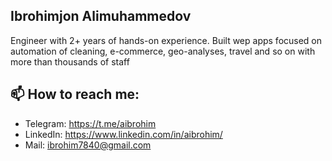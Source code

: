 ## Ibrohimjon Alimuhammedov
Engineer with 2+ years of hands-on experience. Built wep apps focused on automation of cleaning, e-commerce, geo-analyses, travel and so on with more than thousands of staff

## 📫 How to reach me:
* Telegram: https://t.me/aibrohim
* LinkedIn: https://www.linkedin.com/in/aibrohim/
* Mail: ibrohim7840@gmail.com
<!--
**aibrohim/aibrohim** is a ✨ _special_ ✨ repository because its `README.md` (this file) appears on your GitHub profile.

Here are some ideas to get you started:

- 🔭 I’m currently working on ...
- 🌱 I’m currently learning ...
- 👯 I’m looking to collaborate on ...
- 🤔 I’m looking for help with ...
- 💬 Ask me about ...
- 📫 How to reach me: ...
- 😄 Pronouns: ...
- ⚡ Fun fact: ...
-->
